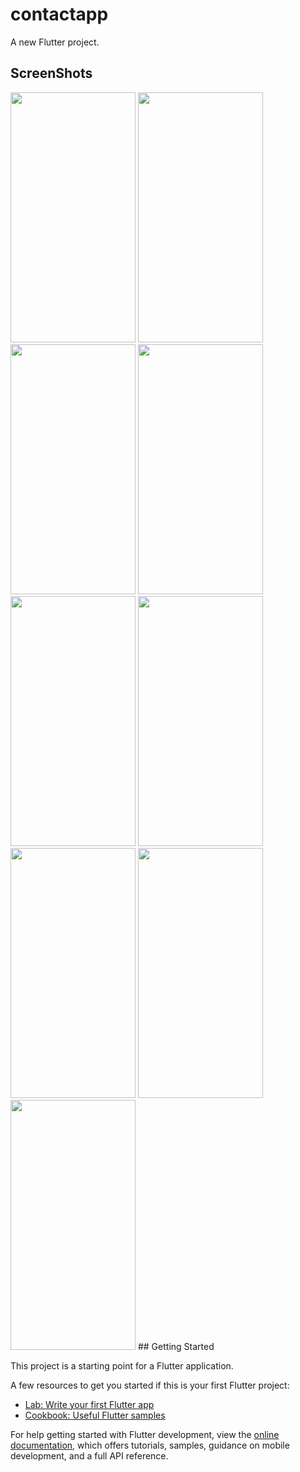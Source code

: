 # contactapp

A new Flutter project.

## ScreenShots
<img src="https://github.com/ranjanalok961/ContactApp/assets/103888844/b4a14fbf-a1d6-4ecd-b57d-5db446e31a3b" width="200" height="400">
<img src="https://github.com/ranjanalok961/ContactApp/assets/103888844/606e326a-c560-46f6-a781-f730a70512c0" width="200" height="400">
<img src="https://github.com/ranjanalok961/ContactApp/assets/103888844/669d53af-7607-488b-aaa7-2dfd7a414ac5" width="200" height="400">
<img src="https://github.com/ranjanalok961/ContactApp/assets/103888844/79b91bd6-6059-4086-a1f2-8b3292e72b36" width="200" height="400">
<img src="https://github.com/ranjanalok961/ContactApp/assets/103888844/86e800cd-4e8b-463d-8460-947b12d87289" width="200" height="400">
<img src="https://github.com/ranjanalok961/ContactApp/assets/103888844/f87e803b-1146-4f56-a25f-09ea6e5cdf1c" width="200" height="400">
<img src="https://github.com/ranjanalok961/ContactApp/assets/103888844/5d431349-3d96-43d4-bb0e-0e1550405fdc" width="200" height="400">
<img src="https://github.com/ranjanalok961/ContactApp/assets/103888844/14c828f4-5833-491b-8526-2ca71e71bdd6" width="200" height="400">
<img src="https://github.com/ranjanalok961/ContactApp/assets/103888844/2a3dcbe5-cc9a-49e3-915f-219286c8141c" width="200" height="400">
## Getting Started

This project is a starting point for a Flutter application.

A few resources to get you started if this is your first Flutter project:

- [Lab: Write your first Flutter app](https://docs.flutter.dev/get-started/codelab)
- [Cookbook: Useful Flutter samples](https://docs.flutter.dev/cookbook)

For help getting started with Flutter development, view the
[online documentation](https://docs.flutter.dev/), which offers tutorials,
samples, guidance on mobile development, and a full API reference.
